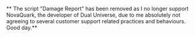 ** The script "Damage Report" has been removed as I no longer support NovaQuark, the developer of Dual Universe, due to me absolutely not agreeing to several customer support related practices and behaviours. Good day.**
